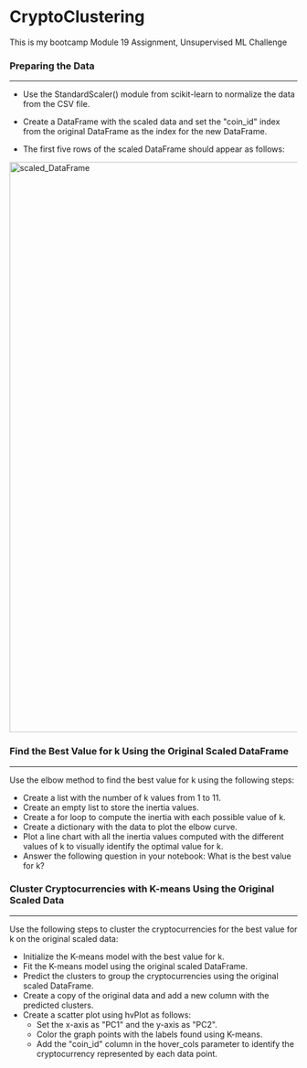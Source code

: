 <h1>CryptoClustering</h1>

This is my bootcamp Module 19 Assignment, Unsupervised ML Challenge

<h3>Preparing the Data</h3><hr>

- Use the StandardScaler() module from scikit-learn to normalize the data from the CSV file.

- Create a DataFrame with the scaled data and set the "coin_id" index from the original DataFrame as the index for the new DataFrame.

- The first five rows of the scaled DataFrame should appear as follows:

<img width="998" alt="scaled_DataFrame" src="https://github.com/tinalina1003/CryptoClustering/assets/127992819/0e3c6514-7ecf-462b-93f4-ce31889f6833">

<h3>Find the Best Value for k Using the Original Scaled DataFrame</h3><hr>

Use the elbow method to find the best value for k using the following steps:

- Create a list with the number of k values from 1 to 11.
- Create an empty list to store the inertia values.
- Create a for loop to compute the inertia with each possible value of k.
- Create a dictionary with the data to plot the elbow curve.
- Plot a line chart with all the inertia values computed with the different values of k to visually identify the optimal value for k.
- Answer the following question in your notebook: What is the best value for k?

<h3>Cluster Cryptocurrencies with K-means Using the Original Scaled Data</h3><hr>

Use the following steps to cluster the cryptocurrencies for the best value for k on the original scaled data:

- Initialize the K-means model with the best value for k.
- Fit the K-means model using the original scaled DataFrame.
- Predict the clusters to group the cryptocurrencies using the original scaled DataFrame.
- Create a copy of the original data and add a new column with the predicted clusters.
- Create a scatter plot using hvPlot as follows:
   -  Set the x-axis as "PC1" and the y-axis as "PC2".
    - Color the graph points with the labels found using K-means.
    - Add the "coin_id" column in the hover_cols parameter to identify the cryptocurrency represented by each data point.
